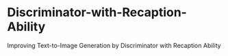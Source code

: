 # Discriminator-with-Recaption-Ability
Improving Text-to-Image Generation by Discriminator with Recaption Ability
